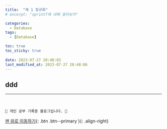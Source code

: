 ```yaml
---
title:  "제 1 정규화"
# excerpt: "sprintf에 대해 알아보자"

categories:
  - Database
tags:
  - [Database]

toc: true
toc_sticky: true
 
date: 2023-07-27 20:48:03
last_modified_at: 2023-07-27 20:48:06
---
```




## ddd







***
<br>


    💛 개인 공부 기록용 블로그입니다. 👻

[맨 위로 이동하기](#){: .btn .btn--primary }{: .align-right}